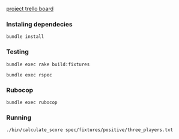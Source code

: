 [project trello board](https://trello.com/b/lTnnXQLv/ten-pin-bowling-score-calculator)

### Instaling dependecies

`bundle install`

### Testing
`bundle exec rake build:fixtures`

`bundle exec rspec`

### Rubocop
`bundle exec rubocop`
### Running

`./bin/calculate_score spec/fixtures/positive/three_players.txt`